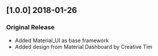 ## [1.0.0] 2018-01-26
### Original Release
- Added Material_UI as base framework
- Added design from Material Dashboard by Creative Tim
